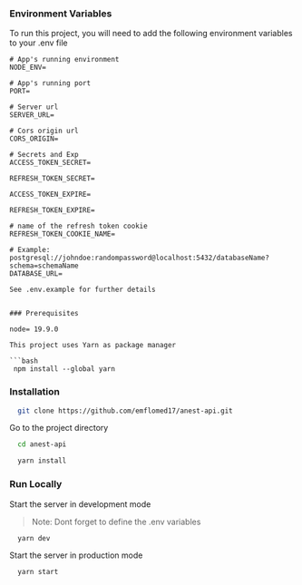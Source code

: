 <!-- Env Variables -->

### Environment Variables

To run this project, you will need to add the following environment variables to your .env file

````
# App's running environment
NODE_ENV=

# App's running port
PORT=

# Server url
SERVER_URL=

# Cors origin url
CORS_ORIGIN=

# Secrets and Exp
ACCESS_TOKEN_SECRET=

REFRESH_TOKEN_SECRET=

ACCESS_TOKEN_EXPIRE=

REFRESH_TOKEN_EXPIRE=

# name of the refresh token cookie
REFRESH_TOKEN_COOKIE_NAME=

# Example: postgresql://johndoe:randompassword@localhost:5432/databaseName?schema=schemaName
DATABASE_URL=

See .env.example for further details


### Prerequisites

node= 19.9.0

This project uses Yarn as package manager

```bash
 npm install --global yarn
````

<!-- Installation -->

### Installation

```bash
  git clone https://github.com/emflomed17/anest-api.git
```

Go to the project directory

```bash
  cd anest-api
```

```bash
  yarn install
```

<!-- Run Locally -->

### Run Locally

Start the server in development mode

> Note: Dont forget to define the .env variables

```bash
  yarn dev
```

Start the server in production mode

```bash
  yarn start
```
